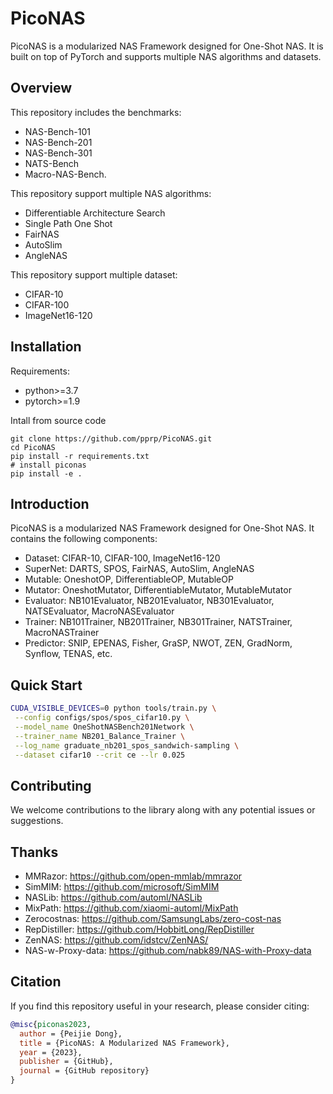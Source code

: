 # PicoNAS

PicoNAS is a modularized NAS Framework designed for One-Shot NAS. It is built on top of PyTorch and supports multiple NAS algorithms and datasets.

## Overview

This repository includes the benchmarks:

- NAS-Bench-101
- NAS-Bench-201
- NAS-Bench-301
- NATS-Bench
- Macro-NAS-Bench.

This repository support multiple NAS algorithms:

- Differentiable Architecture Search
- Single Path One Shot
- FairNAS
- AutoSlim
- AngleNAS

This repository support multiple dataset:

- CIFAR-10
- CIFAR-100
- ImageNet16-120

## Installation

Requirements:

- python>=3.7
- pytorch>=1.9

Intall from source code

```
git clone https://github.com/pprp/PicoNAS.git
cd PicoNAS
pip install -r requirements.txt
# install piconas
pip install -e .
```

## Introduction

PicoNAS is a modularized NAS Framework designed for One-Shot NAS. It contains the following components:
- Dataset: CIFAR-10, CIFAR-100, ImageNet16-120
- SuperNet: DARTS, SPOS, FairNAS, AutoSlim, AngleNAS
- Mutable: OneshotOP, DifferentiableOP, MutableOP
- Mutator: OneshotMutator, DifferentiableMutator, MutableMutator
- Evaluator: NB101Evaluator, NB201Evaluator, NB301Evaluator, NATSEvaluator, MacroNASEvaluator
- Trainer: NB101Trainer, NB201Trainer, NB301Trainer, NATSTrainer, MacroNASTrainer
- Predictor: SNIP, EPENAS, Fisher, GraSP, NWOT, ZEN, GradNorm, Synflow, TENAS, etc.


## Quick Start

```bash
CUDA_VISIBLE_DEVICES=0 python tools/train.py \
 --config configs/spos/spos_cifar10.py \
 --model_name OneShotNASBench201Network \
 --trainer_name NB201_Balance_Trainer \
 --log_name graduate_nb201_spos_sandwich-sampling \
 --dataset cifar10 --crit ce --lr 0.025
```


## Contributing

We welcome contributions to the library along with any potential issues or suggestions.

## Thanks

- MMRazor: <https://github.com/open-mmlab/mmrazor>
- SimMIM: <https://github.com/microsoft/SimMIM>
- NASLib: <https://github.com/automl/NASLib>
- MixPath: <https://github.com/xiaomi-automl/MixPath>
- Zerocostnas: <https://github.com/SamsungLabs/zero-cost-nas>
- RepDistiller: <https://github.com/HobbitLong/RepDistiller>
- ZenNAS: <https://github.com/idstcv/ZenNAS/>
- NAS-w-Proxy-data: <https://github.com/nabk89/NAS-with-Proxy-data>

## Citation

If you find this repository useful in your research, please consider citing:

```bibtex
@misc{piconas2023,
  author = {Peijie Dong},
  title = {PicoNAS: A Modularized NAS Framework},
  year = {2023},
  publisher = {GitHub},
  journal = {GitHub repository}
}
```
